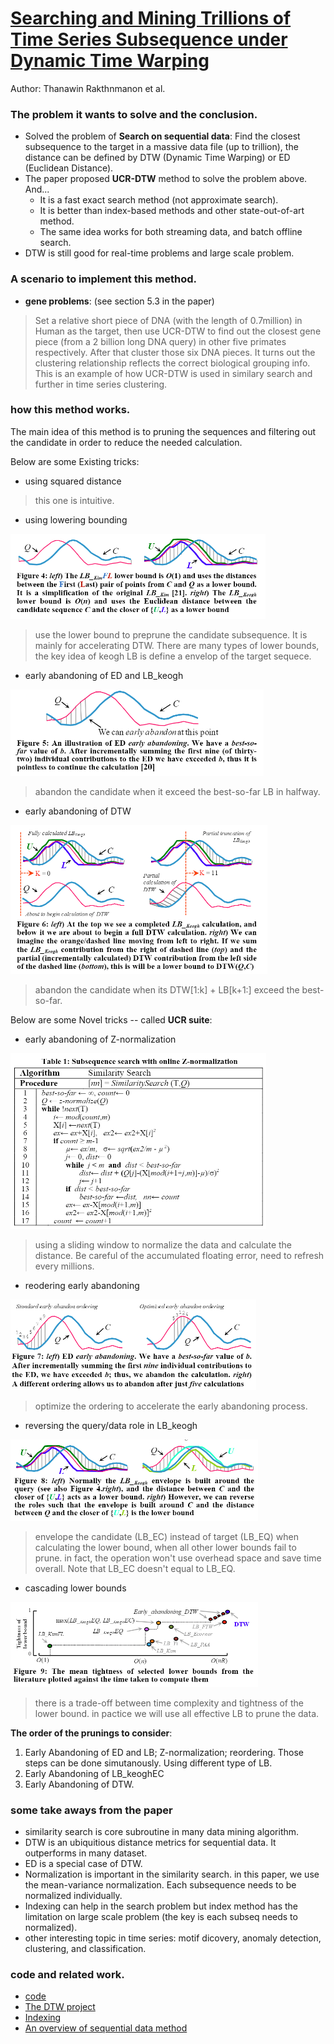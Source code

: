 
# [Searching and Mining Trillions of Time Series Subsequence under Dynamic Time Warping](https://github.com/lytinahome/Paper-collection/blob/master/Time%20Series%20Similarity/1.Searching%2Band%2BMining%2BTrillions%2Bof%2BTime%2BSeries%2BSubsequences%2Bunder%2BDynamic%2BTime%2BWarping.pdf)
Author: Thanawin Rakthnmanon et al. 
### The problem it wants to solve and the conclusion. 
- Solved the problem of **Search on sequential data**: Find the closest subsequence to the target in a massive data file (up to trillion), the distance can be defined by DTW (Dynamic Time Warping) or ED (Euclidean Distance).
- The paper proposed **UCR-DTW** method to solve the problem above. And...
  - It is a fast exact search method (not approximate search).
  - It is better than index-based methods and other state-out-of-art method. 
  - The same idea works for both streaming data, and batch offline search.
- DTW is still good for real-time problems and large scale problem.

### A scenario to implement this method.
- **gene problems**: (see section 5.3 in the paper) 
> Set a relative short piece of DNA (with the length of 0.7million) in Human as the target, then use UCR-DTW to find out the closest gene piece (from a 2 billion long DNA query) in other five primates respectively. After that cluster those six DNA pieces. It turns out the clustering relationship reflects the correct biological grouping info. This is an example of how UCR-DTW is used in similary search and further in time series clustering.

### how this method works.
The main idea of this method is to pruning the sequences and filtering out the candidate in order to reduce the needed calculation. 

Below are some Existing tricks:
  + using squared distance 
> this one is intuitive.
  + using lowering bounding 

![LB pruning](pics/lb.PNG)
> use the lower bound to preprune the candidate subsequence. It is mainly for accelerating DTW. There are many types of lower bounds, the key idea of keogh LB is define a envelop of the target sequece. 
  + early abandoning of ED and LB_keogh

![Early abd pruning](pics/ed.PNG)
> abandon the candidate when it exceed the best-so-far LB in halfway.
  + early abandoning of DTW

![DTW pruning](pics/dtw.PNG)
> abandon the candidate when its DTW[1:k] + LB[k+1:] exceed the best-so-far.
 
Below are some Novel tricks -- called **UCR suite**:
  + early abandoning of Z-normalization

![Z-normalize pruning](pics/z-normalization.PNG)
> using a sliding window to normalize the data and calculate the distance. Be careful of the accumulated floating error, need to refresh every millions. 
  + reodering early abandoning

![reorder pruning](pics/ordering.PNG)
> optimize the ordering to accelerate the early abandoning process.
  + reversing the query/data role in LB_keogh
  
![reverse pruning](pics/eq-ec.PNG)
> envelope the candidate (LB_EC) instead of target (LB_EQ) when calculating the lower bound, when all other lower bounds fail to prune. in fact, the operation won't use overhead space and save time overall. Note that LB_EC doesn't equal to LB_EQ.
  + cascading lower bounds

![lbtype pruning](pics/diff-lb.PNG)
> there is a trade-off between time complexity and tightness of the lower bound. in pactice we will use all effective LB to prune the data.

**The order of the prunings to consider**:
1. Early Abandoning of ED and LB; Z-normalization; reordering. Those steps can be done simutanously. Using different type of LB.
2. Early Abandoning of LB_keoghEC
3. Early Abandoning of DTW.

### some take aways from the paper
+ similarity search is core subroutine in many data mining algorithm.
+ DTW is an ubiquitious distance metrics for sequential data. It outperforms in many dataset.
+ ED is a special case of DTW.
+ Normalization is important in the similarity search. in this paper, we use the mean-variance normalization. Each subsequence needs to be normalized individually. 
+ Indexing can help in the search problem but index method has the limitation on large scale problem (the key is each subseq needs to normalized). 
+ other interesting topic in time series: motif dicovery, anomaly detection, clustering, and classification.
### code and related work.
+ [code](http://www.cs.ucr.edu/~eamonn/UCRsuite.html)
+ [The DTW project](https://dynamictimewarping.github.io/)
+ [Indexing](https://github.com/lytinahome/Paper-collection/blob/master/Time%20Series%20Similarity/Exact%20index%20of%20DTW.pdf)
+ [An overview of sequential data method](https://github.com/lytinahome/Paper-collection/blob/master/Time%20Series%20Similarity/Overview_Experimental_comparison_time_series.pdf)
 

